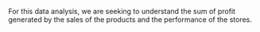 For this data analysis, we are seeking to understand the sum of profit generated by the sales of the products and the performance of the stores.
